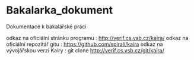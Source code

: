Bakalarka_dokument
==================

Dokumentace k bakalářské práci

odkaz na oficiální stránku programu : http://verif.cs.vsb.cz/kaira/
odkaz na oficiální repozitář gitu : https://github.com/spirali/kaira
odkaz na vývojářskou verzi Kairy : git clone http://verif.cs.vsb.cz/git/kaira/
